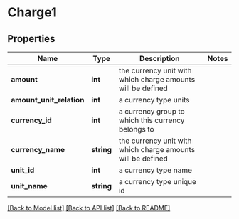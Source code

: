 # Charge1

## Properties
Name | Type | Description | Notes
------------ | ------------- | ------------- | -------------
**amount** | **int** | the currency unit with which charge amounts will be defined | 
**amount_unit_relation** | **int** | a currency type units | 
**currency_id** | **int** | a currency group to which this currency belongs to | 
**currency_name** | **string** | the currency unit with which charge amounts will be defined | 
**unit_id** | **int** | a currency type name | 
**unit_name** | **string** | a currency type unique id | 

[[Back to Model list]](../README.md#documentation-for-models) [[Back to API list]](../README.md#documentation-for-api-endpoints) [[Back to README]](../README.md)


